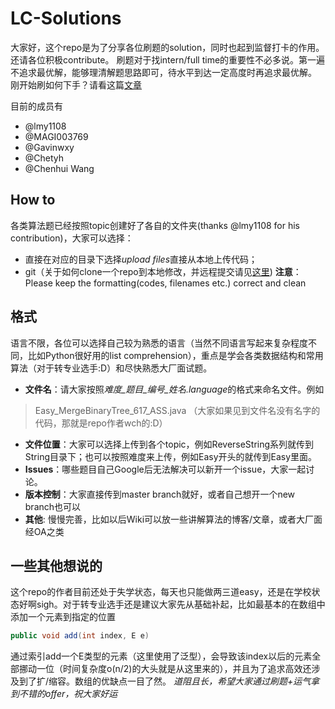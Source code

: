 # LC-Solutions
大家好，这个repo是为了分享各位刷题的solution，同时也起到监督打卡的作用。还请各位积极contribute。
刷题对于找intern/full time的重要性不必多说。第一遍不追求最优解，能够理清解题思路即可，待水平到达一定高度时再追求最优解。
刚开始刷如何下手？请看这篇[文章](https://www.zhihu.com/question/31092580/answer/500616393)

目前的成员有
* @lmy1108
* @MAGI003769
* @Gavinwxy
* @Chetyh
* @Chenhui Wang

## How to
各类算法题已经按照topic创建好了各自的文件夹(thanks @lmy1108 for his contribution)，大家可以选择：
* 直接在对应的目录下选择*upload files*直接从本地上传代码；
* git（关于如何clone一个repo到本地修改，并远程提交请见[这里](https://help.github.com/articles/fork-a-repo/)) 
**注意**：Please keep the formatting(codes, filenames etc.) correct and clean

## 格式
语言不限，各位可以选择自己较为熟悉的语言（当然不同语言写起来复杂程度不同，比如Python很好用的list comprehension），重点是学会各类数据结构和常用算法（对于转专业选手:D）和尽快熟悉大厂面试题。  
* **文件名**：请大家按照*难度_题目_编号_姓名.language*的格式来命名文件。例如 
> Easy_MergeBinaryTree_617_ASS.java
（大家如果见到文件名没有名字的代码，那就是repo作者wch的:D）
* **文件位置**：大家可以选择上传到各个topic，例如ReverseString系列就传到String目录下；也可以按照难度来上传，例如Easy开头的就传到Easy里面。
* **Issues**：哪些题目自己Google后无法解决可以新开一个issue，大家一起讨论。
* **版本控制**：大家直接传到master branch就好，或者自己想开一个new branch也可以
* **其他**: 慢慢完善，比如以后Wiki可以放一些讲解算法的博客/文章，或者大厂面经OA之类

## 一些其他想说的
这个repo的作者目前还处于失学状态，每天也只能做两三道easy，还是在学校状态好啊sigh。对于转专业选手还是建议大家先从基础补起，比如最基本的在数组中添加一个元素到指定的位置
```Java
public void add(int index, E e)
```
通过索引add一个E类型的元素（这里使用了泛型），会导致该index以后的元素全部挪动一位（时间复杂度o(n/2)的大头就是从这里来的），并且为了追求高效还涉及到了扩/缩容。数组的优缺点一目了然。
*道阻且长，希望大家通过刷题+运气拿到不错的offer，祝大家好运*
